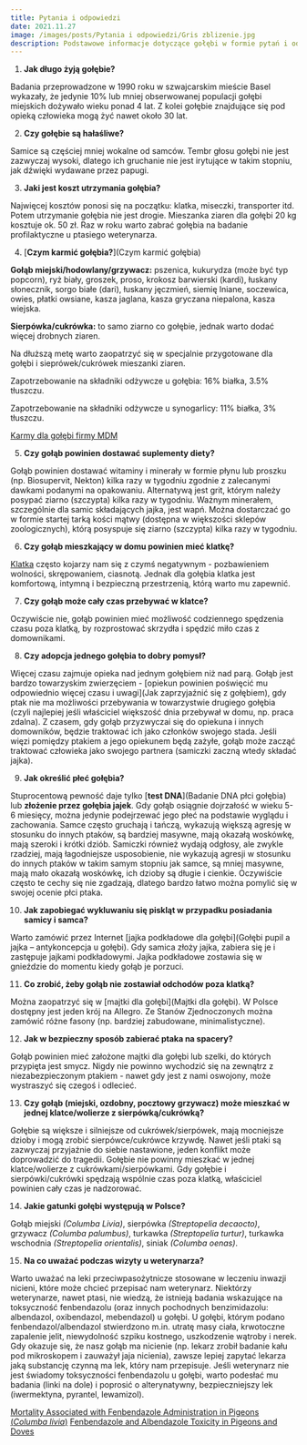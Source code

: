 ```yaml
---
title: Pytania i odpowiedzi
date: 2021.11.27
image: /images/posts/Pytania i odpowiedzi/Gris zblizenie.jpg
description: Podstawowe informacje dotyczące gołębi w formie pytań i odpowiedzi.
---
```


1. **Jak długo żyją gołębie?**

Badania przeprowadzone w 1990 roku w szwajcarskim mieście Basel wykazały, że jedynie 10% lub mniej obserwowanej populacji gołębi miejskich dożywało wieku ponad 4 lat. Z kolei gołębie znajdujące się pod opieką człowieka mogą żyć nawet około 30 lat.

2. **Czy gołębie są hałaśliwe?**

Samice są częściej mniej wokalne od samców. Tembr głosu gołębi nie jest zazwyczaj wysoki, dlatego ich gruchanie nie jest irytujące w takim stopniu, jak dźwięki wydawane przez papugi.

3. **Jaki jest koszt utrzymania gołębia?**

Najwięcej kosztów ponosi się na początku: klatka, miseczki, transporter itd. Potem utrzymanie gołębia nie jest drogie. Mieszanka ziaren dla gołębi 20 kg kosztuje ok. 50 zł. Raz w roku warto zabrać gołębia na badanie profilaktyczne u ptasiego weterynarza.

4. [**Czym karmić gołębia?**](Czym karmić gołębia)

**Gołąb miejski/hodowlany/grzywacz:** pszenica, kukurydza (może być typ popcorn), ryż biały, groszek, proso, krokosz barwierski (kardi), łuskany słonecznik, sorgo białe (dari), łuskany jęczmień, siemię lniane, soczewica, owies, płatki owsiane, kasza jaglana, kasza gryczana niepalona, kasza wiejska.

**Sierpówka/cukrówka:** to samo ziarno co gołębie, jednak warto dodać więcej drobnych ziaren.

Na dłuższą metę warto zaopatrzyć się w specjalnie przygotowane dla gołębi i sieprówek/cukrówek mieszanki ziaren.

Zapotrzebowanie na składniki odżywcze u gołębia: 16% białka, 3.5% tłuszczu.

Zapotrzebowanie na składniki odżywcze u synogarlicy: 11% białka, 3% tłuszczu.

[Karmy dla gołębi firmy MDM](https://zurawinka-bakalie.pl/karmy-dla-golebi,23)

5. **Czy gołąb powinien dostawać suplementy diety?**

Gołąb powinien dostawać witaminy i minerały w formie płynu lub proszku (np. Biosupervit, Nekton) kilka razy w tygodniu zgodnie z zalecanymi dawkami podanymi na opakowaniu. Alternatywą jest grit, którym należy posypać ziarno (szczypta) kilka razy w tygodniu. Ważnym minerałem, szczególnie dla samic składających jajka, jest wapń. Można dostarczać go w formie startej tarką kości mątwy (dostępna w większości sklepów zoologicznych), którą posyspuje się ziarno (szczypta) kilka razy w tygodniu.

6. **Czy gołąb mieszkający w domu powinien mieć klatkę?**

[Klatka](Klatka) często kojarzy nam się z czymś negatywnym - pozbawieniem wolności, skrępowaniem, ciasnotą. Jednak dla gołębia klatka jest komfortową, intymną i bezpieczną przestrzenią, którą warto mu zapewnić.

7. **Czy gołąb może cały czas przebywać w klatce?**

Oczywiście nie, gołąb powinien mieć możliwość codziennego spędzenia czasu poza klatką, by rozprostować skrzydła i spędzić miło czas z domownikami.

8. **Czy adopcja jednego gołębia to dobry pomysł?**

Więcej czasu zajmuje opieka nad jednym gołębiem niż nad parą. Gołąb jest bardzo towarzyskim zwierzęciem - [opiekun powinien poświęcić mu odpowiednio więcej czasu i uwagi](Jak zaprzyjaźnić się z gołębiem), gdy ptak nie ma możliwości przebywania w towarzystwie drugiego gołębia (czyli najlepiej jeśli właściciel większość dnia przebywał w domu, np. praca zdalna). Z czasem, gdy gołąb przyzwyczai się do opiekuna i innych domowników, będzie traktować ich jako członków swojego stada. Jeśli więzi pomiędzy ptakiem a jego opiekunem będą zażyłe, gołąb może zacząć traktować człowieka jako swojego partnera (samiczki zaczną wtedy składać jajka).

 9. **Jak określić płeć gołębia?**

Stuprocentową pewność daje tylko [**test DNA**](Badanie DNA płci gołębia) lub **złożenie przez gołębia jajek**. Gdy gołąb osiągnie dojrzałość w wieku 5-6 miesięcy, można jedynie podejrzewać jego płeć na podstawie wyglądu i zachowania. Samce często gruchają i tańczą, wykazują większą agresję w stosunku do innych ptaków, są bardziej masywne, mają okazałą woskówkę, mają szeroki i krótki dziób. Samiczki również wydają odgłosy, ale zwykle rzadziej, mają łagodniejsze usposobienie, nie wykazują agresji w stosunku do innych ptaków w takim samym stopniu jak samce, są mniej masywne, mają mało okazałą woskówkę, ich dzioby są długie i cienkie. Oczywiście często te cechy się nie zgadzają, dlatego bardzo łatwo można pomylić się w swojej ocenie płci ptaka. 

10. **Jak zapobiegać wykluwaniu się piskląt w przypadku posiadania samicy i samca?**

Warto zamówić przez Internet [jajka podkładowe dla gołębi](Gołębi pupil a jajka – antykoncepcja u gołębi). Gdy samica złoży jajka, zabiera się je i zastępuje jajkami podkładowymi. Jajka podkładowe zostawia się w gnieździe do momentu kiedy gołąb je porzuci.

11. **Co zrobić, żeby gołąb nie zostawiał odchodów poza klatką?**

Można zaopatrzyć się w [majtki dla gołębi](Majtki dla gołębi). W Polsce dostępny jest jeden krój na Allegro. Ze Stanów Zjednoczonych można zamówić różne fasony (np. bardziej zabudowane, minimalistyczne).

12. **Jak w bezpieczny sposób zabierać ptaka na spacery?**

Gołąb powinien mieć założone majtki dla gołębi lub szelki, do których przypięta jest smycz. Nigdy nie powinno wychodzić się na zewnątrz z niezabezpieczonym ptakiem - nawet gdy jest z nami oswojony, może wystraszyć się czegoś i odlecieć. 

13. **Czy gołąb (miejski, ozdobny, pocztowy grzywacz) może mieszkać w jednej klatce/wolierze z sierpówką/cukrówką?**

Gołębie są większe i silniejsze od cukrówek/sierpówek, mają mocniejsze dzioby i mogą zrobić sierpówce/cukrówce krzywdę. Nawet jeśli ptaki są zazwyczaj przyjaźnie do siebie nastawione, jeden konflikt może doprowadzić do tragedii. Gołębie nie powinny mieszkać w jednej klatce/wolierze z cukrówkami/sierpówkami. Gdy gołębie i sierpówki/cukrówki spędzają wspólnie czas poza klatką, właściciel powinien cały czas je nadzorować.

14. **Jakie gatunki gołębi występują w Polsce?**

Gołąb miejski *(Columba Livia)*, sierpówka *(Streptopelia decaocto)*, grzywacz *(Columba palumbus)*, turkawka *(Streptopelia turtur)*, turkawka wschodnia *(Streptopelia orientalis)*, siniak *(Columba oenas)*.

15. **Na co uważać podczas wizyty u weterynarza?**

Warto uważać na leki przeciwpasożytnicze stosowane w leczeniu inwazji nicieni, które może chcieć przepisać nam weterynarz. Niektórzy weterynarze, nawet ptasi, nie wiedzą, że istnieją badania wskazujące na toksyczność fenbendazolu (oraz innych pochodnych benzimidazolu: albendazol, oxibendazol, mebendazol) u gołębi. U gołębi, którym podano fenbendazol/albendazol stwierdzono m.in. utratę masy ciała, krwotoczne zapalenie jelit, niewydolność szpiku kostnego, uszkodzenie wątroby i nerek. Gdy okazuje się, że nasz gołąb ma nicienie (np. lekarz zrobił badanie kału pod mikroskopem i zauważył jaja nicienia), zawsze lepiej zapytać lekarza jaką substancję czynną ma lek, który nam przepisuje. Jeśli weterynarz nie jest świadomy toksyczności fenbendazolu u gołębi, warto podesłać mu badania (linki na dole) i poprosić o alterynatywny, bezpieczniejszy lek (iwermektyna, pyrantel, lewamizol).

[Mortality Associated with Fenbendazole
Administration in Pigeons (*Columba livia*)](https://drive.google.com/file/d/1_zRy2U6xrAs5ababzvALuwe6noATsvGa/view?usp=sharing)
[Fenbendazole and Albendazole Toxicity in Pigeons and Doves](https://drive.google.com/file/d/1EPSCQ2xX9qbPH4elWfUDcwa9xRYtlRy0/view?usp=sharing)
